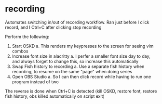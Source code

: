 
# recording

Automates switching in/out of recording workflow.
Ran just before I click record, and I Ctrl+C after clicking stop recording

Perform the following:
1. Start OSKD
   a. This renders my keypresses to the screen for seeing vim combos
2. Increase font size in alacritty
   a. I perfer a smaller font size day to day, and always forget to change this, so increase this automatically
3. Swap Fish history to recording
   a. Use a separate fish history when recording, to resume on the same "page" when doing series
4. Open OBS Studio
   a. So I can then click record while having to run one program instead of two

The reverse is done when Ctrl+C is detected (kill OSKD, restore font, restore fish history, obs killed automatically on script exit)
